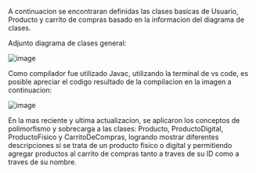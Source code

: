 A continuacion se encontraran definidas las clases basicas de Usuario, Producto y carrito de compras basado en la informacion del diagrama de clases.

Adjunto diagrama de clases general:

![image](https://github.com/user-attachments/assets/f608fb87-6d68-4f91-a000-7098bc2456b9)

Como compilador fue utilizado Javac, utilizando la terminal de vs code, es posible apreciar el codigo resultado de la compilacion en la imagen a continuacion:

![image](https://github.com/user-attachments/assets/09c0259b-b1d2-482b-9dd8-ef04cd9bfb7b)

En la mas reciente y ultima actualizacion, se aplicaron los conceptos de polimorfismo y sobrecarga a las clases: Producto, ProductoDigital, ProductoFisico y CarritoDeCompras, logrando mostrar diferentes descripciones si se trata de un producto fisico o digital y permitiendo agregar productos al carrito de compras tanto a traves de su ID como a traves de su nombre. 




